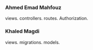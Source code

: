 ### Ahmed Emad Mahfouz
views.
controllers.
routes.
Authorization.

### Khaled Magdi
views.
migrations.
models.